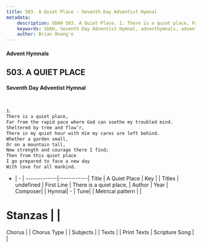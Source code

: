 ```yaml
---
title: 503. A Quiet Place - Seventh Day Adventist Hymnal
metadata:
    description: SDAH 503. A Quiet Place. 1. There is a quiet place, Far from the rapid pace where God can soothe my troubled mind. Sheltered by tree and flow’r, There in my quiet hour with Him my cares are left behind. Whether a garden small, Or on a mountain tall, New strength and courage there I find; Then from this quiet place I go prepared to face a new day With love for all mankind.
    keywords: SDAH, Seventh Day Adventist Hymnal, adventhymnals, advent hymnals, A Quiet Place, There is a quiet place, 
    author: Brian Onang'o
---
```


#### Advent Hymnals
## 503. A QUIET PLACE
#### Seventh Day Adventist Hymnal

```txt


1.
There is a quiet place,
Far from the rapid pace where God can soothe my troubled mind.
Sheltered by tree and flow’r,
There in my quiet hour with Him my cares are left behind.
Whether a garden small,
Or on a mountain tall,
New strength and courage there I find;
Then from this quiet place
I go prepared to face a new day
With love for all mankind.


```

- |   -  |
-------------|------------|
Title | A Quiet Place |
Key |  |
Titles | undefined |
First Line | There is a quiet place, |
Author | 
Year | 
Composer|  |
Hymnal|  - |
Tune|  |
Metrical pattern | |
# Stanzas |  |
Chorus |  |
Chorus Type |  |
Subjects |  |
Texts |  |
Print Texts | 
Scripture Song |  |
  
